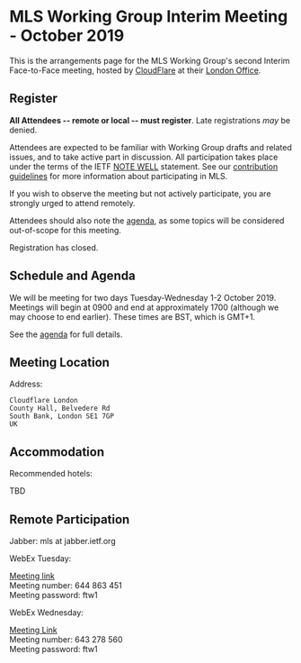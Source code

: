# MLS Working Group Interim Meeting - October 2019

This is the arrangements page for the MLS Working Group's second Interim Face-to-Face meeting,
hosted by [CloudFlare](https://www.cloudflare.com/) at their [London Office](https://www.cloudflare.com/about-overview/).

## Register

**All Attendees -- remote or local -- must register**. Late registrations _may_ be denied.

Attendees are expected to be familiar with Working Group drafts and related issues, and to take active part in discussion. All participation takes place under the terms of the IETF [NOTE WELL](https://www.ietf.org/about/note-well.html) statement. See our [contribution guidelines](../CONTRIBUTING.md) for more information about participating in MLS.

If you wish to observe the meeting but not actively participate, you are strongly urged to attend remotely.

Attendees should also note the [agenda](agenda.md), as some topics will be considered out-of-scope for this meeting.

Registration has closed.

## Schedule and Agenda

We will be meeting for two days Tuesday-Wednesday 1-2 October 2019. Meetings will begin at 0900 and end at
approximately 1700 (although we may choose to end earlier).  These times are BST, which is GMT+1.

See the [agenda](agenda.md) for full details.

## Meeting Location

Address:

    Cloudflare London
    County Hall, Belvedere Rd 
    South Bank, London SE1 7GP
    UK

## Accommodation

Recommended hotels:

TBD
<!--
## Network

## Transportation
-->

## Remote Participation

Jabber: mls at jabber.ietf.org

WebEx Tuesday:
 
[Meeting link](https://ietf.webex.com/ietf/j.php?MTID=mcc881216e9ce2341f57d9b4b66bf1faf) \
Meeting number: 644 863 451 \
Meeting password: ftw1

WebEx Wednesday:
 
[Meeting Link](https://ietf.webex.com/ietf/j.php?MTID=m63477cbbe3ca719c9c1ad111def527c3) \
Meeting number: 643 278 560 \
Meeting password: ftw1
